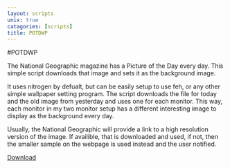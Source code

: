 ```yaml
---
layout: scripts
unix: true
catagories: [scripts]
title: POTDWP
---
```

#POTDWP

The National Geographic magazine has a Picture of the Day every day.  This
simple script downloads that image and sets it as the background image.

It uses nitrogen by defualt, but can be easily setup to use feh, or any other
simple wallpaper setting program. The script downloads the file for today and
the old image from yesterday and uses one for each monitor. This way, each
monitor in my two monitor setup has a different interesting image to display as
the background every day.

Usually, the National Geographic will provide a link to a high resolution
version of the image. If availible, that is downloaded and used, if not, then
the smaller sample on the webpage is used instead and the user notified.

<a href="https://github.com/jaw42/bin/blob/master/bingWP">
<i class="icon-cloud-download"> </i> Download</a>

